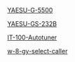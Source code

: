 <!-- TITLE: List of Other UCARC Radio Equipment -->

[YAESU-G-5500](YAESU-G-5500)

[YAESU-GS-232B](YAESU-GS-232-B)

[IT-100-Autotuner](IT-100-Autotuner)

[w-8-gy-select-caller](w-8-gy-select-caller)